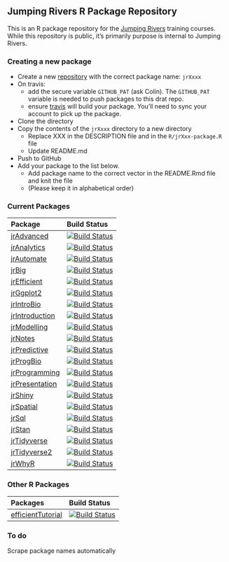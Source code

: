 
<!-- README.md is generated from README.Rmd. Please edit that file -->

## Jumping Rivers R Package Repository

This is an R package repository for the [Jumping
Rivers](www.jumpingrivers.com) training courses. While this repository
is public, it’s primarily purpose is internal to Jumping Rivers.

### Creating a new package

  - Create a new [repository](https://github.com/jr-packages) with the
    correct package name: `jrXxxx`
  - On travis:
      - add the secure variable `GITHUB_PAT` (ask Colin). The
        `GITHUB_PAT` variable is needed to push packages to this drat
        repo.
      - ensure [travis](https://travis-ci.org/profile/jr-packages) will
        build your package. You’ll need to sync your account to pick up
        the package.
  - Clone the directory
  - Copy the contents of the `jrXxxx` directory to a new directory
      - Replace XXX in the DESCRIPTION file and in the
        `R/jrXxx-package.R` file
      - Update README.md
  - Push to GitHub
  - Add your package to the list below.
      - Add package name to the correct vector in the README.Rmd file
        and knit the file
      - (Please keep it in alphabetical
order)

### Current Packages

| Package                                                         | Build Status                                                                                                                  |
| :-------------------------------------------------------------- | :---------------------------------------------------------------------------------------------------------------------------- |
| [jrAdvanced](https://github.com/jr-packages/jrAdvanced)         | [![Build Status](https://api.travis-ci.org/jr-packages/jrAdvanced.png?branch=master)](https://travis-ci.org/jr-packages/)     |
| [jrAnalytics](https://github.com/jr-packages/jrAnalytics)       | [![Build Status](https://api.travis-ci.org/jr-packages/jrAnalytics.png?branch=master)](https://travis-ci.org/jr-packages/)    |
| [jrAutomate](https://github.com/jr-packages/jrAutomate)         | [![Build Status](https://api.travis-ci.org/jr-packages/jrAutomate.png?branch=master)](https://travis-ci.org/jr-packages/)     |
| [jrBig](https://github.com/jr-packages/jrBig)                   | [![Build Status](https://api.travis-ci.org/jr-packages/jrBig.png?branch=master)](https://travis-ci.org/jr-packages/)          |
| [jrEfficient](https://github.com/jr-packages/jrEfficient)       | [![Build Status](https://api.travis-ci.org/jr-packages/jrEfficient.png?branch=master)](https://travis-ci.org/jr-packages/)    |
| [jrGgplot2](https://github.com/jr-packages/jrGgplot2)           | [![Build Status](https://api.travis-ci.org/jr-packages/jrGgplot2.png?branch=master)](https://travis-ci.org/jr-packages/)      |
| [jrIntroBio](https://github.com/jr-packages/jrIntroBio)         | [![Build Status](https://api.travis-ci.org/jr-packages/jrIntroBio.png?branch=master)](https://travis-ci.org/jr-packages/)     |
| [jrIntroduction](https://github.com/jr-packages/jrIntroduction) | [![Build Status](https://api.travis-ci.org/jr-packages/jrIntroduction.png?branch=master)](https://travis-ci.org/jr-packages/) |
| [jrModelling](https://github.com/jr-packages/jrModelling)       | [![Build Status](https://api.travis-ci.org/jr-packages/jrModelling.png?branch=master)](https://travis-ci.org/jr-packages/)    |
| [jrNotes](https://github.com/jr-packages/jrNotes)               | [![Build Status](https://api.travis-ci.org/jr-packages/jrNotes.png?branch=master)](https://travis-ci.org/jr-packages/)        |
| [jrPredictive](https://github.com/jr-packages/jrPredictive)     | [![Build Status](https://api.travis-ci.org/jr-packages/jrPredictive.png?branch=master)](https://travis-ci.org/jr-packages/)   |
| [jrProgBio](https://github.com/jr-packages/jrProgBio)           | [![Build Status](https://api.travis-ci.org/jr-packages/jrProgBio.png?branch=master)](https://travis-ci.org/jr-packages/)      |
| [jrProgramming](https://github.com/jr-packages/jrProgramming)   | [![Build Status](https://api.travis-ci.org/jr-packages/jrProgramming.png?branch=master)](https://travis-ci.org/jr-packages/)  |
| [jrPresentation](https://github.com/jr-packages/jrPresentation) | [![Build Status](https://api.travis-ci.org/jr-packages/jrPresentation.png?branch=master)](https://travis-ci.org/jr-packages/) |
| [jrShiny](https://github.com/jr-packages/jrShiny)               | [![Build Status](https://api.travis-ci.org/jr-packages/jrShiny.png?branch=master)](https://travis-ci.org/jr-packages/)        |
| [jrSpatial](https://github.com/jr-packages/jrSpatial)           | [![Build Status](https://api.travis-ci.org/jr-packages/jrSpatial.png?branch=master)](https://travis-ci.org/jr-packages/)      |
| [jrSql](https://github.com/jr-packages/jrSql)                   | [![Build Status](https://api.travis-ci.org/jr-packages/jrSql.png?branch=master)](https://travis-ci.org/jr-packages/)          |
| [jrStan](https://github.com/jr-packages/jrStan)                 | [![Build Status](https://api.travis-ci.org/jr-packages/jrStan.png?branch=master)](https://travis-ci.org/jr-packages/)         |
| [jrTidyverse](https://github.com/jr-packages/jrTidyverse)       | [![Build Status](https://api.travis-ci.org/jr-packages/jrTidyverse.png?branch=master)](https://travis-ci.org/jr-packages/)    |
| [jrTidyverse2](https://github.com/jr-packages/jrTidyverse2)     | [![Build Status](https://api.travis-ci.org/jr-packages/jrTidyverse2.png?branch=master)](https://travis-ci.org/jr-packages/)   |
| [jrWhyR](https://github.com/jr-packages/jrWhyR)                 | [![Build Status](https://api.travis-ci.org/jr-packages/jrWhyR.png?branch=master)](https://travis-ci.org/jr-packages/)         |

### Other R Packages

| Packages                                                              | Build Status                                                                                                                     |
| :-------------------------------------------------------------------- | :------------------------------------------------------------------------------------------------------------------------------- |
| [efficientTutorial](https://github.com/jr-packages/efficientTutorial) | [![Build Status](https://api.travis-ci.org/jr-packages/efficientTutorial.png?branch=master)](https://travis-ci.org/jr-packages/) |

### To do

Scrape package names automatically
